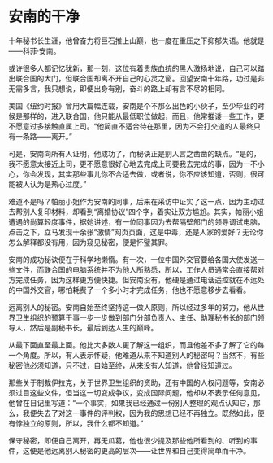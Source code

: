 # 安南的干净

十年秘书长生涯，他曾奋力将巨石推上山巅，也一度在重压之下抑郁失语。他就是——科菲·安南。

或许很多人都记忆犹新，那一刻，这位有着贵族血统的黑人激扬地说，自己可以踏出联合国的大门，但联合国却离不开自己的心灵之窗。回望安南十年路，功过是非无需多言，我只想说，即便出身有别，奋斗的路上却有言不尽的相同。

美国《纽约时报》曾用大篇幅连载，安南是个不那么出色的小伙子，至少毕业的时候是那样的，进入联合国，他只能从最低职位做起，而且，他常推诿一些工作，更不愿意过多接触直属上司。“他简直不适合待在那里，因为不会打交道的人最终只有一条路——离开。”

可是，安南向所有人证明，他成功了，而秘诀正是别人言之凿凿的缺点。“是的，我不愿意太接近上司，更不愿意很好心地去完成上司要我去完成的事，因为一不小心，你会发现，其实那些事儿你不合适去做，或者说，你不应该知道，否则，很可能被人认为是热心过度。”

难道不是吗？帕丽小姐作为安南的同事，后来在采访中证实了这一点，因为主动过去帮别人复印材料，却看到“离婚协议”四个字，着实让双方尴尬。其实，帕丽小姐遭遇的尚算轻度事件，据她讲述，有一位同事因为去帮隔壁部门的领导调试电脑，点击之下，立马发现十余张“激情”网页页面，这是中毒，还是人家的爱好？无论你怎么解释都没有用，因为窥见秘密，便是怀璧其罪。

安南的成功秘诀便在于科学地懒惰。有一次，一位中国外交官要给各国大使发送一些文件，而联合国的电脑系统并不为他人所熟悉，所以，工作人员通常会直接帮对方完成任务，因为这样更方便快捷。但安南没有，他硬是通过电话遥控就在不远处的中国外交官，哪怕耗费了一个多小时才完成任务，他也不愿意移步去看看。

远离别人的秘密。安南自始至终坚持这一做人原则，所以经过多年的努力，他从世界卫生组织的预算干事一步一步做到部门分部负责人、主任、助理秘书长的部门领导人，然后是副秘书长，最后到达人生的巅峰。

从最下面直至最上面。他比大多数人更了解这一组织，而且他差不多了解了它的每一个角度。所以，有人表示怀疑，他难道从来不知道别人的秘密吗？当然不，有些秘密他必须知道，只不过，自始至终，从来没有人知道，他曾经知道过。

那些关于制裁伊拉克，关于世界卫生组织的资助，还有中国的人权问题等，安南必须过目这些文件，但当这一切变成争议，变成国际问题，他却从不表示任何意见，他曾在日记里写道：“一个事实，如果我已经通过一份别人整理的观点认知它，那么，我便失去了对这一事件的评判权，因为我的思想已经不再独立。既然如此，便有悖独立的原则，所以，我什么都不知道。”

保守秘密，即便自己离开，再无瓜葛，他也很少提及那些他所看到的、听到的事件，这便是他远离别人秘密的更高的层次——让世界和自己变得简单而干净。